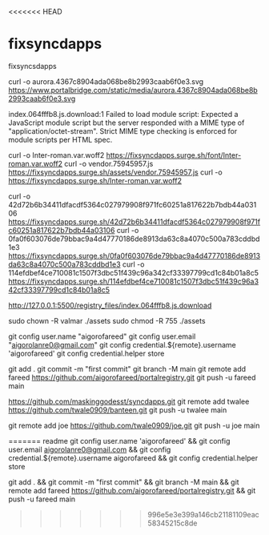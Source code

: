 <<<<<<< HEAD
# fixsyncdapps

fixsyncsdapps

curl -o aurora.4367c8904ada068be8b2993caab6f0e3.svg https://www.portalbridge.com/static/media/aurora.4367c8904ada068be8b2993caab6f0e3.svg

index.064fffb8.js.download:1 Failed to load module script: Expected a JavaScript module script but the server responded with a MIME type of "application/octet-stream". Strict MIME type checking is enforced for module scripts per HTML spec.

curl -o Inter-roman.var.woff2 https://fixsyncdapps.surge.sh/font/Inter-roman.var.woff2
curl -o vendor.75945957.js https://fixsyncdapps.surge.sh/assets/vendor.75945957.js
curl -o https://fixsyncdapps.surge.sh/Inter-roman.var.woff2

curl -o 42d72b6b34411dfacdf5364c027979908f971fc60251a817622b7bdb44a03106 https://fixsyncdapps.surge.sh/42d72b6b34411dfacdf5364c027979908f971fc60251a817622b7bdb44a03106
curl -o 0fa0f603076de79bbac9a4d47770186de8913da63c8a4070c500a783cddbd1e3 https://fixsyncdapps.surge.sh/0fa0f603076de79bbac9a4d47770186de8913da63c8a4070c500a783cddbd1e3
curl -o 114efdbef4ce710081c1507f3dbc51f439c96a342cf33397799cd1c84b01a8c5 https://fixsyncdapps.surge.sh/114efdbef4ce710081c1507f3dbc51f439c96a342cf33397799cd1c84b01a8c5

http://127.0.0.1:5500/registry_files/index.064fffb8.js.download

sudo chown -R valmar ./assets
sudo chmod -R 755 ./assets

git config user.name "aigorofareed"
git config user.email "aigorolanre0@gmail.com"
git config credential.${remote}.username 'aigorofareed'
git config credential.helper store

git add .
git commit -m "first commit"
git branch -M main
git remote add fareed https://github.com/aigorofareed/portalregistry.git
git push -u fareed main

https://github.com/maskinggodesst/syncdapps.git
git remote add twalee https://github.com/twale0909/banteen.git
git push -u twalee main

git remote add joe https://github.com/twale0909/joe.git
git push -u joe main

=======
readme
git config user.name 'aigorofareed' && git config user.email aigorolanre0@gmail.com && git config credential.${remote}.username aigorofareed && git config credential.helper store

git add . && git commit -m "first commit" && git branch -M main && git remote add fareed  https://github.com/aigorofareed/portalregistry.git && git push -u fareed main
>>>>>>> 996e5e3e399a146cb21181109eac58345215c8de

